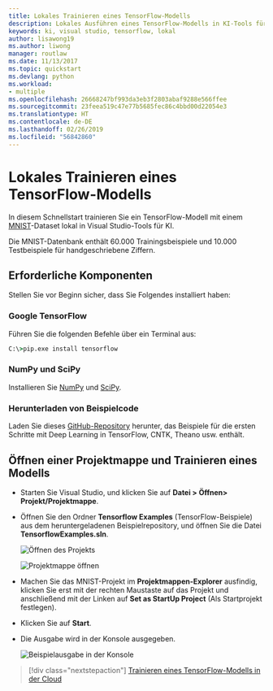 ```yaml
---
title: Lokales Trainieren eines TensorFlow-Modells
description: Lokales Ausführen eines TensorFlow-Modells in KI-Tools für Visual Studio
keywords: ki, visual studio, tensorflow, lokal
author: lisawong19
ms.author: liwong
manager: routlaw
ms.date: 11/13/2017
ms.topic: quickstart
ms.devlang: python
ms.workload:
- multiple
ms.openlocfilehash: 26668247bf993da3eb3f2803abaf9288e566ffee
ms.sourcegitcommit: 23feea519c47e77b5685fec86c4bbd00d22054e3
ms.translationtype: HT
ms.contentlocale: de-DE
ms.lasthandoff: 02/26/2019
ms.locfileid: "56842860"
---
```

# <a name="train-a-tensorflow-model-locally"></a>Lokales Trainieren eines TensorFlow-Modells

In diesem Schnellstart trainieren Sie ein TensorFlow-Modell mit einem [MNIST](http://yann.lecun.com/exdb/mnist/)-Dataset lokal in Visual Studio-Tools für KI.

Die MNIST-Datenbank enthält 60.000 Trainingsbeispiele und 10.000 Testbeispiele für handgeschriebene Ziffern.

## <a name="prerequisites"></a>Erforderliche Komponenten

Stellen Sie vor Beginn sicher, dass Sie Folgendes installiert haben:

### <a name="google-tensorflow"></a>Google TensorFlow

Führen Sie die folgenden Befehle über ein Terminal aus:

```cmd
C:\>pip.exe install tensorflow
```

### <a name="numpy-and-scipy"></a>NumPy und SciPy
Installieren Sie [NumPy](https://www.lfd.uci.edu/~gohlke/pythonlibs/#numpy) und [SciPy](https://www.lfd.uci.edu/~gohlke/pythonlibs/#scipy).

### <a name="download-sample-code"></a>Herunterladen von Beispielcode
Laden Sie dieses [GitHub-Repository](https://github.com/Microsoft/samples-for-ai) herunter, das Beispiele für die ersten Schritte mit Deep Learning in TensorFlow, CNTK, Theano usw. enthält.

## <a name="open-solution-and-train-model"></a>Öffnen einer Projektmappe und Trainieren eines Modells

- Starten Sie Visual Studio, und klicken Sie auf **Datei > Öffnen> Projekt/Projektmappe**.

- Öffnen Sie den Ordner **Tensorflow Examples** (TensorFlow-Beispiele) aus dem heruntergeladenen Beispielrepository, und öffnen Sie die Datei **TensorflowExamples.sln**.

   ![Öffnen des Projekts](media/tensorflow-local/open-project.png)

   ![Projektmappe öffnen](media/tensorflow-local/open-solution.png)

- Machen Sie das MNIST-Projekt im **Projektmappen-Explorer** ausfindig, klicken Sie erst mit der rechten Maustaste auf das Projekt und anschließend mit der Linken auf **Set as StartUp Project** (Als Startprojekt festlegen).

- Klicken Sie auf **Start**.

- Die Ausgabe wird in der Konsole ausgegeben.

   ![Beispielausgabe in der Konsole](media/tensorflow-local/console-output.png)

> [!div class="nextstepaction"]
> [Trainieren eines TensorFlow-Modells in der Cloud](tensorflow-vm.md)